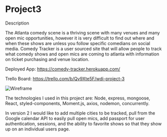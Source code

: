 # Project3

Description

The Atlanta comedy scene is a thriving scene with many venues and many open mic opportunities, however it is very difficult to find out where and when these shows are unless you follow specific comedians on social media. Comedy Tracker is a user sourced site that will allow people to track what comedy shows and open mics are coming to atlanta with information on ticket purchasing and venue location.

Deployed App:
https://comedy-tracker.herokuapp.com/

Trello Board:
https://trello.com/b/Qv9Xte5F/wdi-project-3

![Wireframe](https://i.imgur.com/QZULQTN.jpg)

The technologies I used in this project are: Node, express, mongoose, React, styled-components, Moment.js, axios, nodemon, concurrently.

In version 2 I would like to add multiple cities to be tracked, pull from the Google calendar API to easily pull open mics, add passport for user authentication, sessions, and the ability to favorite shows so that they show up on an individual users page.